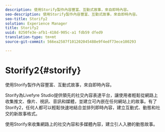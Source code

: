 ```yaml
---
description: 使用Storify製作內容豐富、互動式故事，來自即時內容。
seo-description: 使用Storify製作內容豐富、互動式故事，來自即時內容。
seo-title: Storify2
solution: Experience Manager
title: Storify2
uuid: 8250fe3e-afb1-418d-905c-a1 fdb59 dfed9
translation-type: tm+mt
source-git-commit: 566ea2587f101202045488e9f4edf73ece100293

---
```



# Storify2{#storify}

使用Storify製作內容豐富、互動式故事，來自即時內容。

Storify為Livefyre Studio提供領先的社交內容表達平台，讓使用者輕鬆從網路上收集推文、像片、視訊、音訊和媒體，並建立可內嵌在任何網站上的故事。有了Storify2，任何人都可以輕鬆快速地結合並排列即時內容，建立互動式、動態和社交的新故事格式。

使用Storify來收集網路上的社交內容和多媒體內容，建立引人入勝的動態故事。
